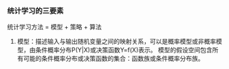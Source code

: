### 统计学习的三要素
统计学习方法 = 模型 + 策略 + 算法
1. 模型：描述输入与输出随机变量之间的映射关系，可以是概率模型或非概率模型，由条件概率分布P(Y|X)或决策函数Y=f(X)表示。
  模型的假设空间包含所有可能的条件概率分布或决策函数的集合：函数族或条件概率分布族。
